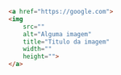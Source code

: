 <!-- 
	<img>

	- src
	- alt
	- title
	- width
	- height
	- adicionando link
 -->

```html
<a href="https://google.com">
<img 
	src="" 
	alt="Alguma imagem"
	title="Titulo da imagem"
	width=""
	height="">
</a>
```